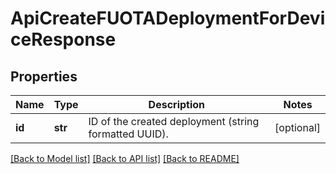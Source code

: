 # ApiCreateFUOTADeploymentForDeviceResponse

## Properties
Name | Type | Description | Notes
------------ | ------------- | ------------- | -------------
**id** | **str** | ID of the created deployment (string formatted UUID). | [optional] 

[[Back to Model list]](../README.md#documentation-for-models) [[Back to API list]](../README.md#documentation-for-api-endpoints) [[Back to README]](../README.md)


